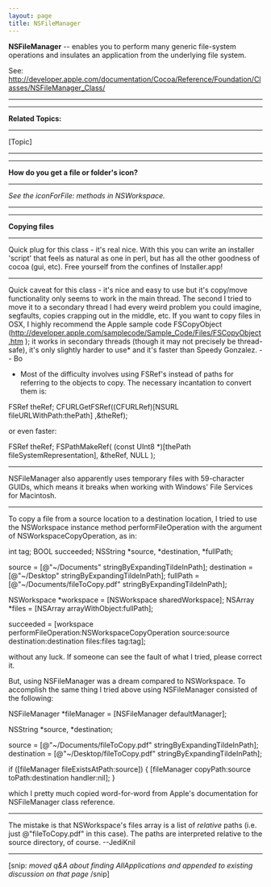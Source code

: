 ```yaml
---
layout: page
title: NSFileManager
---
```


**NSFileManager** -- enables you to perform many generic file-system operations and insulates an application from the underlying file system.

See: http://developer.apple.com/documentation/Cocoa/Reference/Foundation/Classes/NSFileManager_Class/

----

----
**Related Topics:**

----
[Topic]

----

----
**How do you get a file or folder's icon?**

----
*See the     iconForFile: methods in NSWorkspace.*

----

----
**Copying files**

----
Quick plug for this class - it's real nice.  With this you can write an installer 'script' that feels as natural as one in perl, but has all the other goodness of cocoa (gui, etc).  Free yourself from the confines of Installer.app!

----

Quick caveat for this class - it's nice and easy to use but it's copy/move functionality only seems to work in the main thread.  The second I tried to move it to a secondary thread I had every weird problem you could imagine, segfaults, copies crapping out in the middle, etc.  If you want to copy files in OSX, I highly recommend the Apple sample code FSCopyObject (http://developer.apple.com/samplecode/Sample_Code/Files/FSCopyObject.htm ); it works in secondary threads (though it may not precisely be thread-safe), it's only slightly harder to use* and it's faster than Speedy Gonzalez.  -- Bo

* Most of the difficulty involves using FSRef's instead of paths for referring to the objects to copy.  The necessary incantation to convert them is:
    
FSRef theRef;
CFURLGetFSRef((CFURLRef)[NSURL fileURLWithPath:thePath] ,&theRef);


or even faster:

    
FSRef theRef;
FSPathMakeRef( (const UInt8 *)[thePath fileSystemRepresentation], &theRef, NULL );


----

NSFileManager also apparently uses temporary files with 59-character GUIDs, which means it breaks when working with Windows' File Services for Macintosh.

----
To copy a file from a source location to a destination location, I tried to use the NSWorkspace instance method performFileOperation with the argument of NSWorkspaceCopyOperation, as in:

    
int tag;
BOOL succeeded;
NSString *source, *destination, *fullPath;
	
source = [@"~/Documents" stringByExpandingTildeInPath];
destination = [@"~/Desktop" stringByExpandingTildeInPath];
fullPath = [@"~/Documents/fileToCopy.pdf" stringByExpandingTildeInPath];

NSWorkspace *workspace = [NSWorkspace sharedWorkspace];
NSArray *files = [NSArray arrayWithObject:fullPath];
	
succeeded  = [workspace performFileOperation:NSWorkspaceCopyOperation
                   source:source destination:destination
                   files:files 
                   tag:tag];


without any luck. If someone can see the fault of what I tried, please correct it.

But, using NSFileManager was a dream compared to NSWorkspace. To accomplish the same thing I tried above using NSFileManager consisted of the following:

    
NSFileManager *fileManager = [NSFileManager defaultManager];

NSString *source, *destination;

source = [@"~/Documents/fileToCopy.pdf" stringByExpandingTildeInPath];
destination = [@"~/Desktop/fileToCopy.pdf" stringByExpandingTildeInPath];

if ([fileManager fileExistsAtPath:source]) 
{
    [fileManager copyPath:source toPath:destination handler:nil];
}


which I pretty much copied word-for-word from Apple's documentation for NSFileManager class reference.

----
The mistake is that NSWorkspace's     files array is a list of *relative* paths (i.e. just     @"fileToCopy.pdf" in this case). The paths are interpreted relative to the source directory, of course. --JediKnil

----

[snip: *moved q&A about finding AllApplications and appended to existing discussion on that page* /snip]

